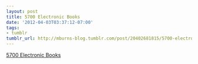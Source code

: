 ```yaml
---
layout: post
title: 5700 Electronic Books
date: '2012-04-03T03:37:12-07:00'
tags:
- tumblr
tumblr_url: http://mburns-blog.tumblr.com/post/20402681815/5700-electronic-books
---
```

<a href="http://www.cd3wd.com/cd3wd_40/cd3wd/index.htm">5700 Electronic Books</a>

